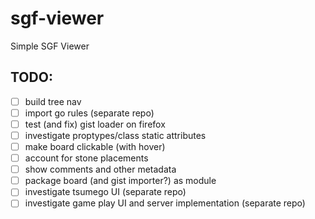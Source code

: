 # sgf-viewer
Simple SGF Viewer

## TODO:
- [ ] build tree nav
- [ ] import go rules (separate repo)
- [ ] test (and fix) gist loader on firefox
- [ ] investigate proptypes/class static attributes
- [ ] make board clickable (with hover)
- [ ] account for stone placements
- [ ] show comments and other metadata
- [ ] package board (and gist importer?) as module
- [ ] investigate tsumego UI (separate repo)
- [ ] investigate game play UI and server implementation (separate repo)
